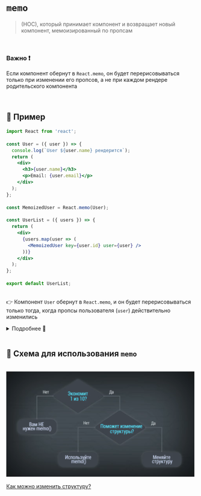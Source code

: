 # `memo`
> (HOC), который принимает компонент и возвращает новый компонент, мемоизированный по пропсам

<br>

### Важно ❗

Если компонент обернут в `React.memo`, он будет перерисовываться только при изменении его пропсов, а не при каждом рендере родительского компонента

<br>


## 🚩 Пример

```jsx
import React from 'react';

const User = ({ user }) => {
  console.log(`User ${user.name} рендерится`);
  return (
    <div>
      <h3>{user.name}</h3>
      <p>Email: {user.email}</p>
    </div>
  );
};

const MemoizedUser = React.memo(User);

const UserList = ({ users }) => {
  return (
    <div>
      {users.map(user => (
        <MemoizedUser key={user.id} user={user} />
      ))}
    </div>
  );
};

export default UserList;



```
👉 Компонент `User` обернут в `React.memo`, и он будет перерисовываться только тогда, когда пропсы пользователя (`user`) действительно изменились

<details>
<summary>Подробнее 📗</summary>
  
<br>

❗ Без использования `memo`, при каждом обновлении родительского компонента `UserList` все компоненты `User` бы перерисовывались, даже если пропсы не изменились

</details>

<br>

## 🚩 Схема для использования `memo`

<br>

<img src="../../img/1.png" style="width: 500px">

<a href="./pages/change-structure/readme.md">Как можно изменить структуру?</a>
